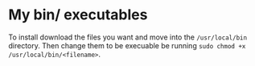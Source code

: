My bin/ executables
===================
To install download the files you want and move into the ```/usr/local/bin``` directory. Then change them to be execuable be running ```sudo chmod +x /usr/local/bin/<filename>```.
